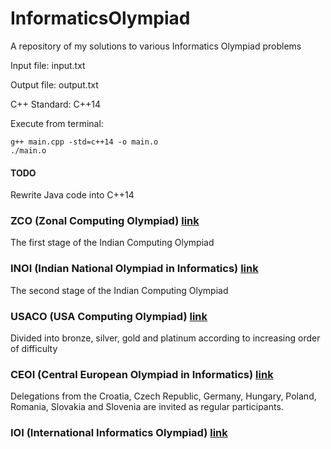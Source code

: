 # InformaticsOlympiad
A repository of my solutions to various Informatics Olympiad problems

Input file: input.txt

Output file: output.txt

C++ Standard: C++14

Execute from terminal:
```shell
g++ main.cpp -std=c++14 -o main.o
./main.o
```
#### TODO
Rewrite Java code into C++14

### ZCO (Zonal Computing Olympiad) [link](www.codechef.com/ZCOPRAC)
The first stage of the Indian Computing Olympiad

### INOI (Indian National Olympiad in Informatics) [link](www.codechef.com/INOIPRAC)
The second stage of the Indian Computing Olympiad

### USACO (USA Computing Olympiad) [link](www.usaco.org)
Divided into bronze, silver, gold and platinum according to increasing order of difficulty

### CEOI (Central European Olympiad in Informatics) [link](oj.uz/problems)
Delegations from the Croatia, Czech Republic, Germany, Hungary, Poland, Romania, Slovakia and Slovenia are invited as regular participants.

### IOI (International Informatics Olympiad) [link](oj.uz/problems)
